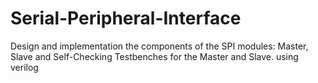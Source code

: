 # Serial-Peripheral-Interface
Design and implementation the components of the SPI modules: Master, Slave and Self-Checking Testbenches for the Master and Slave. using verilog
